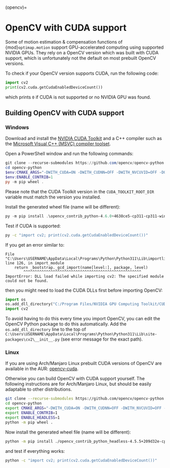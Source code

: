 (opencv)=
# OpenCV with CUDA support

Some of motion estimation & compensation functions of {mod}`optimap.motion` support GPU-accelerated computing using supported NVIDIA GPUs. They rely on a OpenCV version which was built with CUDA support, which is unfortunately not the default on most prebuilt OpenCV versions.

To check if your OpenCV version supports CUDA, run the following code:

```python
import cv2
print(cv2.cuda.getCudaEnabledDeviceCount())
```

which prints `0` if CUDA is not supported or no NVIDIA GPU was found.

## Building OpenCV with CUDA support

### Windows

Download and install the [NVIDIA CUDA Toolkit](https://developer.nvidia.com/cuda-downloads) and a C++ compiler such as the [Microsoft Visual C++ (MSVC) compiler toolset](https://visualstudio.microsoft.com/downloads/#remote-tools-for-visual-studio-2022).

Open a PowerShell window and run the following commands:

```powershell
git clone --recurse-submodules https://github.com/opencv/opencv-python.git
cd opencv-python
$env:CMAKE_ARGS="-DWITH_CUDA=ON -DWITH_CUDNN=OFF -DWITH_NVCUVID=OFF -DOPENCV_DNN_CUDA=OFF -DOPENCV_ENABLE_NONFREE=OFF -DBUILD_opencv_cudacodec=OFF -DCUDA_GENERATION=Auto -DCUDA_TOOLKIT_ROOT_DIR='C:/Program Files/NVIDIA GPU Computing Toolkit/CUDA/v11.6'"
$env:ENABLE_CONTRIB=1
py -m pip wheel .
```

Please note that the CUDA Toolkit version in the `CUDA_TOOLKIT_ROOT_DIR` variable must match the version you installed.

Install the generated wheel file (name will be different):

```powershell
py -m pip install .\opencv_contrib_python-4.6.0+4638ce5-cp311-cp311-win_amd64.wh
```

Test if CUDA is supported:

```bash
py -c "import cv2; print(cv2.cuda.getCudaEnabledDeviceCount())"
```

If you get an error similar to:

```
File "C:\Users\USERNAME\AppData\Local\Programs\Python\Python311\Lib\importlib\__init__.py", line 126, in import_module
    return _bootstrap._gcd_import(name[level:], package, level)
        ^^^^^^^^^^^^^^^^^^^^^^^^^^^^^^^^^^^^^^^^^^^^^^^^^^^^
ImportError: DLL load failed while importing cv2: The specified module could not be found.
```

then you might need to load the CUDA DLLs first before importing OpenCV:

```python
import os
os.add_dll_directory("C:/Program Files/NVIDIA GPU Computing Toolkit/CUDA/v11.6/bin")
import cv2
```

To avoid having to do this every time you import OpenCV, you can edit the OpenCV Python package to do this automatically.
Add the `os.add_dll_directory` line to the top of `C:\Users\USERNAME\AppData\Local\Programs\Python\Python311\Lib\site-packages\cv2\__init__.py` (see error message for the exact path).

### Linux

If you are using Arch/Manjaro Linux prebuilt CUDA versions of OpenCV are available in the AUR: [opencv-cuda](https://archlinux.org/packages/extra/x86_64/opencv-cuda/).

Otherwise you can build OpenCV with CUDA support yourself. The following instructions are for Arch/Manjaro Linux, but should be easily adaptable to other distributions.

```bash
git clone --recurse-submodules https://github.com/opencv/opencv-python.git
cd opencv-python
export CMAKE_ARGS="-DWITH_CUDA=ON -DWITH_CUDNN=OFF -DWITH_NVCUVID=OFF -DOPENCV_DNN_CUDA=OFF -DOPENCV_ENABLE_NONFREE=OFF -DBUILD_opencv_cudacodec=OFF -DCUDA_GENERATION=Auto -DCUDA_TOOLKIT_ROOT_DIR=/opt/cuda -DCUDA_HOST_COMPILER=/usr/bin/gcc-10"
export ENABLE_CONTRIB=1
export ENABLE_HEADLESS=1
python -m pip wheel .
```

Now install the generated wheel file (name will be different):

```bash
python -m pip install ./opencv_contrib_python_headless-4.5.5+209d32e-cp310-cp310-linux_x86.whl
```

and test if everything works:

```bash
python -c "import cv2; print(cv2.cuda.getCudaEnabledDeviceCount())"
```
